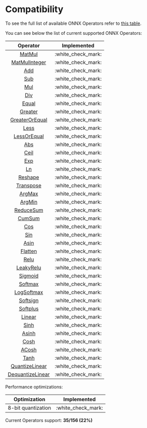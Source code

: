 # Compatibility

To see the full list of available ONNX Operators refer to [this table](https://github.com/onnx/onnx/blob/main/docs/Operators.md).

You can see below the list of current supported ONNX Operators:

|                           Operator                            |     Implemented      |
| :-----------------------------------------------------------: | :------------------: |
|          [MatMul](operators/tensor/tensor.matmul.md)          | :white\_check\_mark: |
|      [MatMulInteger](operators/tensor/tensor.matmul.md)       | :white\_check\_mark: |
|        [Add](operators/tensor/#arithmetic-operations)         | :white\_check\_mark: |
|        [Sub](operators/tensor/#arithmetic-operations)         | :white\_check\_mark: |
|        [Mul](operators/tensor/#arithmetic-operations)         | :white\_check\_mark: |
|        [Div](operators/tensor/#arithmetic-operations)         | :white\_check\_mark: |
|            [Equal](operators/tensor/tensor.eq.md)             | :white\_check\_mark: |
|         [Greater](operators/tensor/tensor.greater.md)         | :white\_check\_mark: |
|  [GreaterOrEqual](operators/tensor/tensor.greater\_equal.md)  | :white\_check\_mark: |
|            [Less](operators/tensor/tensor.less.md)            | :white\_check\_mark: |
|     [LessOrEqual](operators/tensor/tensor.less\_equal.md)     | :white\_check\_mark: |
|             [Abs](operators/tensor/tensor.abs.md)             | :white\_check\_mark: |
|            [Ceil](operators/tensor/tensor.ceil.md)            | :white\_check\_mark: |
|             [Exp](operators/tensor/tensor.exp.md)             | :white\_check\_mark: |
|              [Ln](operators/tensor/tensor.ln.md)              | :white\_check\_mark: |
|         [Reshape](operators/tensor/tensor.reshape.md)         | :white\_check\_mark: |
|       [Transpose](operators/tensor/tensor.transpose.md)       | :white\_check\_mark: |
|          [ArgMax](operators/tensor/tensor.argmax.md)          | :white\_check\_mark: |
|          [ArgMin](operators/tensor/tensor.argmin.md)          | :white\_check\_mark: |
|      [ReduceSum](operators/tensor/tensor.reduce\_sum.md)      | :white\_check\_mark: |
|          [CumSum](operators/tensor/tensor.cumsum.md)          | :white\_check\_mark: |
|             [Cos](operators/tensor/tensor.cos.md)             | :white\_check\_mark: |
|             [Sin](operators/tensor/tensor.sin.md)             | :white\_check\_mark: |
|            [Asin](operators/tensor/tensor.asin.md)            | :white\_check\_mark: |
|         [Flatten](operators/tensor/tensor.flatten.md)         | :white\_check\_mark: |
|          [Relu](operators/neural-network/nn.relu.md)          | :white\_check\_mark: |
|    [LeakyRelu](operators/neural-network/nn.leaky\_relu.md)    | :white\_check\_mark: |
|       [Sigmoid](operators/neural-network/nn.sigmoid.md)       | :white\_check\_mark: |
|       [Softmax](operators/neural-network/nn.softmax.md)       | :white\_check\_mark: |
|    [LogSoftmax](operators/neural-network/nn.logsoftmax.md)    | :white\_check\_mark: |
|      [Softsign](operators/neural-network/nn.softsign.md)      | :white\_check\_mark: |
|      [Softplus](operators/neural-network/nn.softplus.md)      | :white\_check\_mark: |
|        [Linear](operators/neural-network/nn.linear.md)        | :white\_check\_mark: |
|            [Sinh](operators/tensor/tensor.sinh.md)            | :white\_check\_mark: |
|           [Asinh](operators/tensor/tensor.asinh.md)           | :white\_check\_mark: |
|            [Cosh](operators/tensor/tensor.cosh.md)            | :white\_check\_mark: |
|           [ACosh](operators/tensor/tensor.acosh.md)           | :white\_check\_mark: |
|            [Tanh](operators/tensor/tensor.tanh.md)            | :white\_check\_mark: |
| [QuantizeLinear](performance/performance.quantize\_linear.md) | :white\_check\_mark: |
| [DequantizeLinear](performance/performance.quantize\_linear.md) | :white\_check\_mark: |


Performance optimizations:

|    Optimization    |     Implemented      |
| :----------------: | :------------------: |
| 8-bit quantization | :white\_check\_mark: |

Current Operators support: **35/156 (22%)**